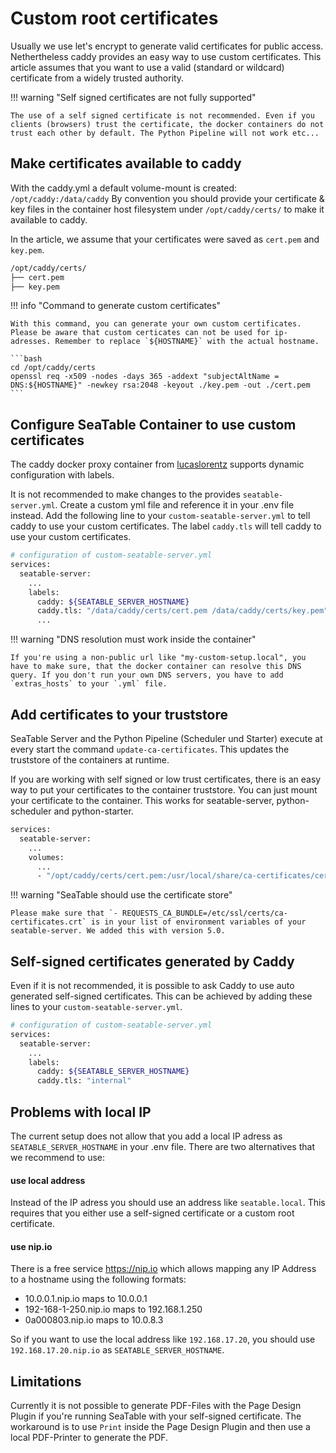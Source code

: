 # Custom root certificates

Usually we use let's encrypt to generate valid certificates for public access. Nethertheless caddy provides an easy way to use custom certificates. This article assumes that you want to use a valid (standard or wildcard) certificate from a widely trusted authority.

!!! warning "Self signed certificates are not fully supported"

    The use of a self signed certificate is not recommended. Even if you clients (browsers) trust the certificate, the docker containers do not trust each other by default. The Python Pipeline will not work etc...

## Make certificates available to caddy

With the caddy.yml a default volume-mount is created: `/opt/caddy:/data/caddy`
By convention you should provide your certificate & key files in the container host filesystem under `/opt/caddy/certs/` to make it available to caddy.

In the article, we assume that your certificates were saved as `cert.pem` and `key.pem`.

```bash
/opt/caddy/certs/
├── cert.pem
├── key.pem
```

!!! info "Command to generate custom certificates"

    With this command, you can generate your own custom certificates. Please be aware that custom certicates can not be used for ip-adresses. Remember to replace `${HOSTNAME}` with the actual hostname.

    ```bash
    cd /opt/caddy/certs
    openssl req -x509 -nodes -days 365 -addext "subjectAltName = DNS:${HOSTNAME}" -newkey rsa:2048 -keyout ./key.pem -out ./cert.pem
    ```

## Configure SeaTable Container to use custom certificates

The caddy docker proxy container from [lucaslorentz](https://github.com/lucaslorentz/caddy-docker-proxy) supports dynamic configuration with labels.

It is not recommended to make changes to the provides `seatable-server.yml`. Create a custom yml file and reference it in your .env file instead.
Add the following line to your `custom-seatable-server.yml` to tell caddy to use your custom certificates. The label `caddy.tls` will tell caddy to use your custom certificates.

```bash
# configuration of custom-seatable-server.yml
services:
  seatable-server:
    ...
    labels:
      caddy: ${SEATABLE_SERVER_HOSTNAME}
      caddy.tls: "/data/caddy/certs/cert.pem /data/caddy/certs/key.pem"
      ...
```

!!! warning "DNS resolution must work inside the container"

    If you're using a non-public url like "my-custom-setup.local", you have to make sure, that the docker container can resolve this DNS query. If you don't run your own DNS servers, you have to add `extras_hosts` to your `.yml` file.

## Add certificates to your truststore

SeaTable Server and the Python Pipeline (Scheduler und Starter) execute at every start the command `update-ca-certificates`. This updates the truststore of the containers at runtime.

If you are working with self signed or low trust certificates, there is an easy way to put your certificates to the container truststore. You can just mount your certificate to the container. This works for seatable-server, python-scheduler and python-starter.

```bash
services:
  seatable-server:
    ...
    volumes:
      ...
      - "/opt/caddy/certs/cert.pem:/usr/local/share/ca-certificates/cert.crt"
```

!!! warning "SeaTable should use the certificate store"

    Please make sure that `- REQUESTS_CA_BUNDLE=/etc/ssl/certs/ca-certificates.crt` is in your list of environment variables of your seatable-server. We added this with version 5.0.

## Self-signed certificates generated by Caddy

Even if it is not recommended, it is possible to ask Caddy to use auto generated self-signed certificates.
This can be achieved by adding these lines to your `custom-seatable-server.yml`.

```bash
# configuration of custom-seatable-server.yml
services:
  seatable-server:
    ...
    labels:
      caddy: ${SEATABLE_SERVER_HOSTNAME}
      caddy.tls: "internal"
```

## Problems with local IP

The current setup does not allow that you add a local IP adress as `SEATABLE_SERVER_HOSTNAME` in your .env file. There are two alternatives that we recommend to use:

#### use local address

Instead of the IP adress you should use an address like `seatable.local`. This requires that you either use a self-signed certificate or a custom root certificate.

#### use nip.io

There is a free service <https://nip.io> which allows mapping any IP Address to a hostname using the following formats:

- 10.0.0.1.nip.io maps to 10.0.0.1
- 192-168-1-250.nip.io maps to 192.168.1.250
- 0a000803.nip.io maps to 10.0.8.3

So if you want to use the local address like `192.168.17.20`, you should use `192.168.17.20.nip.io` as `SEATABLE_SERVER_HOSTNAME`.

## Limitations

Currently it is not possible to generate PDF-Files with the Page Design Plugin if you're running SeaTable with your self-signed certificate.
The workaround is to use `Print` inside the Page Design Plugin and then use a local PDF-Printer to generate the PDF.
